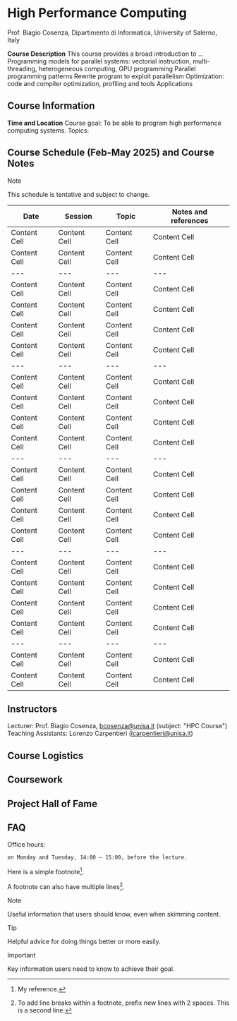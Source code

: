 # High Performance Computing 
Prof. Biagio Cosenza, Dipartimento di Informatica, University of Salerno, Italy 

**Course Description**  This course provides a broad introduction to ...
Programming models for parallel systems: vectorial instruction, multi-threading, heterogeneous computing, GPU programming
Parallel programming patterns
Rewrite program to exploit parallelism
Optimization: code and compiler optimization, profiling and tools
Applications


## Course Information

**Time and Location**
Course goal: To be able to program high performance computing systems.
Topics:


## Course Schedule (Feb-May 2025) and Course Notes

> [!NOTE]
> This schedule is tentative and subject to change.


| Date  | Session | Topic | Notes and references  |
| --- | --- | --- | --- |
| Content Cell  | Content Cell  | Content Cell  | Content Cell  |
| Content Cell  | Content Cell  | Content Cell  | Content Cell  |
| --- | --- | --- | --- |
| Content Cell  | Content Cell  | Content Cell  | Content Cell  |
| Content Cell  | Content Cell  | Content Cell  | Content Cell  |
| Content Cell  | Content Cell  | Content Cell  | Content Cell  |
| Content Cell  | Content Cell  | Content Cell  | Content Cell  |
| --- | --- | --- | --- |
| Content Cell  | Content Cell  | Content Cell  | Content Cell  |
| Content Cell  | Content Cell  | Content Cell  | Content Cell  |
| Content Cell  | Content Cell  | Content Cell  | Content Cell  |
| Content Cell  | Content Cell  | Content Cell  | Content Cell  |
| --- | --- | --- | --- |
| Content Cell  | Content Cell  | Content Cell  | Content Cell  |
| Content Cell  | Content Cell  | Content Cell  | Content Cell  |
| Content Cell  | Content Cell  | Content Cell  | Content Cell  |
| Content Cell  | Content Cell  | Content Cell  | Content Cell  |
| --- | --- | --- | --- |
| Content Cell  | Content Cell  | Content Cell  | Content Cell  |
| Content Cell  | Content Cell  | Content Cell  | Content Cell  |
| Content Cell  | Content Cell  | Content Cell  | Content Cell  |
| Content Cell  | Content Cell  | Content Cell  | Content Cell  |
| --- | --- | --- | --- |
| Content Cell  | Content Cell  | Content Cell  | Content Cell  |
| Content Cell  | Content Cell  | Content Cell  | Content Cell  |



## Instructors

Lecturer: Prof. Biagio Cosenza, bcosenza@unisa.it (subject: "HPC Course")
Teaching Assistants: Lorenzo Carpentieri (lcarpentieri@unisa.it)

## Course Logistics

## Coursework



## Project Hall of Fame

## FAQ

Office hours:

    on Monday and Tuesday, 14:00 – 15:00, before the lecture.



Here is a simple footnote[^1].

A footnote can also have multiple lines[^2].

[^1]: My reference.

[^2]: To add line breaks within a footnote, prefix new lines with 2 spaces.
  This is a second line.


> [!NOTE]
> Useful information that users should know, even when skimming content.

> [!TIP]
> Helpful advice for doing things better or more easily.

> [!IMPORTANT]
> Key information users need to know to achieve their goal.
> 
